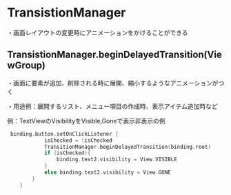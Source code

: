# TransistionManager

・画面レイアウトの変更時にアニメーションをかけることができる

## TransistionManager.beginDelayedTransition(ViewGroup)

・画面に要素が追加、削除される時に展開、縮小するようなアニメーションがつく

・用途例：展開するリスト、メニュー項目の作成時、表示アイテム追加時など

例：TextViewのVisibilityをVisible,Goneで表示非表示の例

```kotlin
 binding.button.setOnClickListener {
            isChecked = !isChecked
            TransitionManager.beginDelayedTransition(binding.root)
            if (isChecked){
                binding.text2.visibility = View.VISIBLE
            }
            else binding.text2.visibility = View.GONE
        }
    }
```
